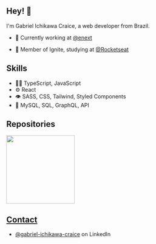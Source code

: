 ## Hey! 👋
I'm Gabriel Ichikawa Craice, a web developer from Brazil.

- 🧭 Currently working at [@enext](https://www.linkedin.com/company/enext-ecommerce)

- 👥 Member of Ignite, studying at [@Rocketseat](https://www.rocketseat.com.br/)

## Skills
- 👨‍💻 TypeScript, JavaScript
- ⚙️ React
- 👁️ SASS, CSS, Tailwind, Styled Components
- 💽 MySQL, SQL, GraphQL, API

## Repositories
<div>
<a href="https://github.com/ichikawacraice?tab=repositories">
<img height="180em" src="https://github-readme-stats.vercel.app/api/top-langs/?username=ichikawacraice&layout=compact&langs_count=7&theme=dracula"/>
</div>

## Contact
- [@gabriel-ichikawa-craice](https://www.linkedin.com/in/gabriel-ichikawa-craice/) on LinkedIn
